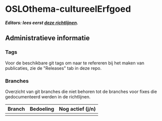 # OSLOthema-cultureelErfgoed

**_Editors: lees eerst [deze richtlijnen](https://github.com/Informatievlaanderen/OSLO-toolchain/blob/master/doc-user/README.md)._**

## Administratieve informatie

### Tags
Voor de beschikbare git tags om naar te refereren bij het maken van publicaties, zie de "Releases" tab in deze repo.

### Branches
Overzicht van git branches die niet behoren tot de branches voor fixes die gedocumenteerd werden in de richtlijnen.

| Branch | Bedoeling | Nog actief (j/n) |
| ------ | --------- | ---------------- | 
|  |  |  |
